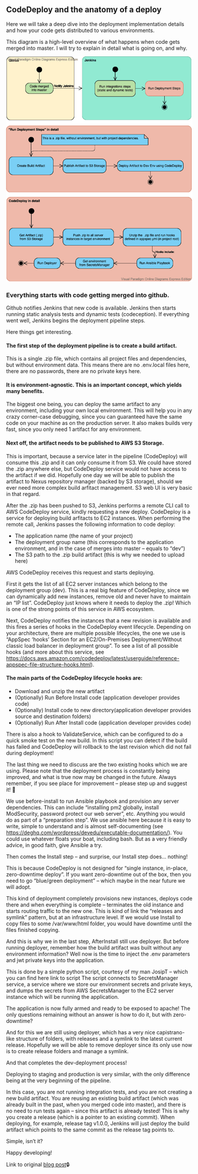## CodeDeploy and the anatomy of a deploy

Here we will take a deep dive into the deployment implementation details and how your code gets distributed to various environments.



This diagram is a high-level overview of what happens when code gets merged into master. I will try to explain in detail what is going on, and why.

![Order-processing-1](../static/images/Order-Processing.png)

### Everything starts with code getting merged into github.
Github notifies Jenkins that new code is available. Jenkins then starts running static analysis tests and dynamic tests (codeception). If everything went well, Jenkins begins the deployment pipeline steps. 

Here things get interesting.

#### The first step of the deployment pipeline is to create a build artifact. 
This is a single .zip file, which contains all project files and dependencies, but without environment data. 
This means there are no .env.local files here, there are no passwords, there are no private keys here.

#### It is environment-agnostic.  This is an important concept, which yields many benefits. 
The biggest one being, you can deploy the same artifact to any environment, including your own local environment.
This will help you in any crazy corner-case debugging, since you can guaranteed have the same code on your machine as on the production server. 
It also makes builds very fast, since you only need 1 artifact for any environment.


#### Next off, the artifact needs to be published to AWS S3 Storage. 
This is important, because a service later in the pipeline (CodeDeploy) will consume this .zip and it can only consume it from S3. We could have stored the .zip anywhere else, but CodeDeploy service would not have access to the artifact if we did. Hopefully one day we will be able to publish the artifact to Nexus repository manager (backed by S3 storage), should we ever need more complex build arfitact management. S3 web UI is very basic in that regard.

After the .zip has been pushed to S3, Jenkins performs a remote CLI call to AWS CodeDeploy service, kindly requesting a new deploy. CodeDeploy is a service for deploying build arfitacts to EC2 instances. When performing the remote call, Jenkins passes the following information to code deploy:
* The application name (the name of your project)
* The deployment group name (this corresponds to the application environment, and in the case of merges into master – equals to “dev”)
* The S3 path to the .zip build artifact (this is why we needed to upload here)

AWS CodeDeploy receives this request and starts deploying.

First it gets the list of all EC2 server instances which belong to the deployment group (dev). This is a real big feature of CodeDeploy, since we can dynamically add new instances, remove old and never have to maintain an “IP list”. CodeDeploy just knows where it needs to deploy the .zip! Which is one of the strong points of this service in AWS ecosystem.

Next, CodeDeploy notifies the instances that a new revision is available and this fires a series of hooks in the CodeDeploy event lifecycle. Depending on your architecture, there are multiple possible lifecycles, the one we use is “AppSpec ‘hooks’ Section for an EC2/On-Premises Deployment/Without classic load balancer in deployment group”. To see a list of all possible hooks (and more about this service, see https://docs.aws.amazon.com/codedeploy/latest/userguide/reference-appspec-file-structure-hooks.html).

#### The main parts of the CodeDeploy lifecycle hooks are:

* Download and unzip the new artifact
* (Optionally) Run Before Install code (application developer provides code)
* (Optionally) Install code to new directory(application developer provides source and destination folders)
* (Optionally) Run After Install code (application developer provides code)

There is also a hook to ValidateService, which can be configured to do a quick smoke test on the new build. In this script you can detect if the build has failed and CodeDeploy will rollback to the last revision which did not fail during deployment!

The last thing we need to discuss are the two existing hooks which we are using. Please note that the deployment process is constantly being improved, and what is true now may be changed in the future. Always remember, if you see place for improvement – please step up and suggest it! 🙂

We use before-install to run Ansible playbook and provision any server dependencies. This can include “installing pm2 globally, install ModSecurity, password protect our web server”, etc. Anything you would do as part of a “preparation step”. We use ansible here because it is easy to write, simple to understand and is almost self-documenting (see https://deghq.com/wordpress/devedu/executable-documentation/). You could use whatever floats your boat, including bash. But as a very friendly advice, in good faith, give Ansible a try.

Then comes the Install step – and surprise, our Install step does... nothing! 

This is because CodeDeploy is not designed for “single instance, in-place, zero-downtime deploy”. If you want zero-downtime out of the box, then you need to go “blue/green deployment” – which maybe  in the near future we will adopt. 

This kind of deployment completely provisions new  instances, deploys code there and when everything is complete – terminates the old instance and starts routing traffic to the new one. This is kind of link the “releases and symlink” pattern, but at an infrastructure level.
If we would use Install to copy files to some /var/www/html folder, you would have downtime until the files finished copying.

And this is why we in the last step, AfterInstall still use deployer. But before running deployer, remember how the build artifact was built without any environment information? Well now is the time to inject the .env parameters and jwt private keys into the application.

This is done by a simple python script, courtesy of my man JosipT – which you can find here link to script
The script connects to SecretsManager service, a service where we store our environment secrets and private keys, and dumps the secrets from AWS SecretsManager to the EC2 server instance which will be running the application.

The application is now fully armed and ready to be exposed to apache! The only questions remaining without an answer is how to do it, but with zero-downtime?

And for this we are still using deployer, which has a very nice capistrano-like structure of folders, with releases and a symlink to the latest current release. Hopefully we will be able to remove deployer since its only use now is to create release folders and manage a symlink.

And that completes the dev-deployment process!

Deploying to staging and production is very similar, with the only difference being at the very beginning of the pipeline.
 
In this case, you are not running integration tests, and you are not creating a new build artifact. You are reusing an existing build artifact (which was already built in the past, when you merged code into master), and there is no need to run tests again – since this artifact is already tested! This is why you create a release (which is a pointer to an existing commit). When deploying, for example, release tag v1.0.0, Jenkins will just deploy the build artifact which points to the same commit as the release tag points to.

Simple, isn’t it?

Happy developing!

Link to original [blog post](https://deghq.com/wordpress/devedu/codedeploy-and-the-anatomy-of-a-deploy/)🔒

